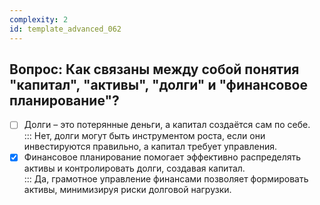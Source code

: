 ```yaml
---
complexity: 2
id: template_advanced_062
---
```

## Вопрос: Как связаны между собой понятия "капитал", "активы", "долги" и "финансовое планирование"?

- [ ] Долги – это потерянные деньги, а капитал создаётся сам по себе.  
  ::: Нет, долги могут быть инструментом роста, если они инвестируются правильно, а капитал требует управления.  
- [x] Финансовое планирование помогает эффективно распределять активы и контролировать долги, создавая капитал.  
  ::: Да, грамотное управление финансами позволяет формировать активы, минимизируя риски долговой нагрузки.